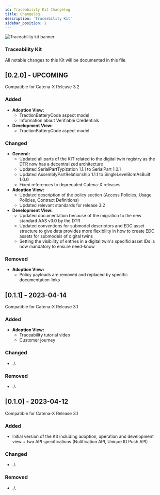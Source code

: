 ```yaml
---
id: Traceability Kit Changelog
title: Changelog
description: 'Traceability Kit'
sidebar_position: 1
---
```


![Traceability kit banner](@site/static/img/doc-traceability_header-minified.png)

### Traceability Kit

All notable changes to this Kit will be documented in this file.

## [0.2.0] - UPCOMING

Compatible for Catena-X Release 3.2

### Added

- **Adoption View:**
  - TractionBatteryCode aspect model
  - Information about Verifiable Credentials
- **Development View:**
  - TractionBatteryCode aspect model

### Changed

- **General:**
  - Updated all parts of the KIT related to the digital twin registry as the DTR now has a decentralized architecture
  - Updated SerialPartTypization 1.1.1 to SerialPart 1.0.1
  - Updated AssemblyPartRelationship 1.1.1 to SingleLevelBomAsBuilt 1.0.0
  - Fixed references to deprecated Catena-X releases
- **Adoption View:**
  - Updated description of the policy section (Access Policies, Usage Policies, Contract Definitions)
  - Updated relevant standards for release 3.2
- **Development View:**
  - Updated documentation because of the migration to the new standard AAS v3.0 by the DTR
  - Updated conventions for submodel descriptors and EDC asset structure to give data provides more flexibility in how to create EDC assets for submodels of digital twins
  - Setting the visibility of entries in a digital twin's specifid asset IDs is now mandatory to ensure need-know

### Removed

- **Adoption View:**
  - Policy payloads are removed and replaced by specific documentation links

## [0.1.1] - 2023-04-14

Compatible for Catena-X Release 3.1

### Added

- **Adoption View:**
  - Traceability tutorial video
  - Customer journey

### Changed

- ./.

### Removed

- ./.

## [0.1.0] - 2023-04-12

Compatible for Catena-X Release 3.1

### Added

- Initial version of the Kit including adoption, operation and development view + two API specifications (Notification API, Unique ID Push API)

### Changed

- ./.

### Removed

- ./.
